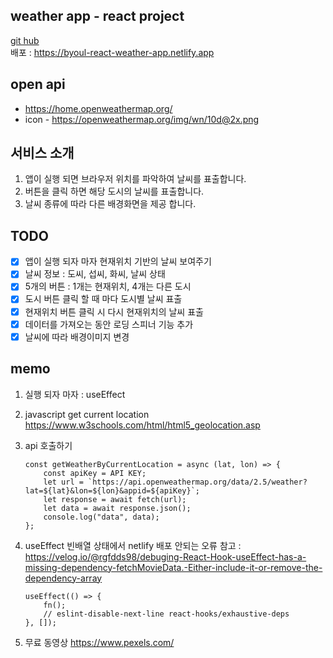 ## weather app - react project

[git hub](https://github.com/whynotBb/202403_react-weather-app.git)<br/>
배포 : <https://byoul-react-weather-app.netlify.app>

## open api

-   https://home.openweathermap.org/
-   icon - https://openweathermap.org/img/wn/10d@2x.png

## 서비스 소개

1. 앱이 실행 되면 브라우저 위치를 파악하여 날씨를 표출합니다.
2. 버튼을 클릭 하면 해당 도시의 날씨를 표출합니다.
3. 날씨 종류에 따라 다른 배경화면을 제공 합니다.

## TODO

-   [x] 앱이 실행 되자 마자 현재위치 기반의 날씨 보여주기
-   [x] 날씨 정보 : 도씨, 섭씨, 화씨, 날씨 상태
-   [x] 5개의 버튼 : 1개는 현재위치, 4개는 다른 도시
-   [x] 도시 버튼 클릭 할 때 마다 도시별 날씨 표출
-   [x] 현재위치 버튼 클릭 시 다시 현재위치의 날씨 표출
-   [x] 데이터를 가져오는 동안 로딩 스피너 기능 추가
-   [x] 날씨에 따라 배경이미지 변경

## memo

1. 실행 되자 마자 : useEffect
2. javascript get current location
   https://www.w3schools.com/html/html5_geolocation.asp
3. api 호출하기

    ```
    const getWeatherByCurrentLocation = async (lat, lon) => {
        const apiKey = API KEY;
        let url = `https://api.openweathermap.org/data/2.5/weather?lat=${lat}&lon=${lon}&appid=${apiKey}`;
        let response = await fetch(url);
        let data = await response.json();
        console.log("data", data);
    };
    ```

4. useEffect 빈배열 상태에서 netlify 배포 안되는 오류
   참고 : https://velog.io/@rgfdds98/debuging-React-Hook-useEffect-has-a-missing-dependency-fetchMovieData.-Either-include-it-or-remove-the-dependency-array

    ```
    useEffect(() => {
        fn();
        // eslint-disable-next-line react-hooks/exhaustive-deps
    }, []);
    ```

5. 무료 동영상
   https://www.pexels.com/

